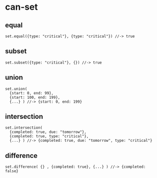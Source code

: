 # can-set

## equal

```
set.equal({type: "critical"}, {type: "critical"}) //-> true
```

## subset

```
set.subset({type: "critical"}, {}) //-> true
```

## union

```
set.union( 
  {start: 0, end: 99}, 
  {start: 100, end: 199},
  {...} ) //-> {start: 0, end: 199}
```

## intersection

```
set.intersection( 
  {completed: true, due: "tomorrow"}, 
  {completed: true, type: "critical"},
  {...} ) //-> {completed: true, due: "tomorrow", type: "critical"}
```


## difference

```
set.difference( {} , {completed: true}, {...} ) //-> {completed: false}
```
